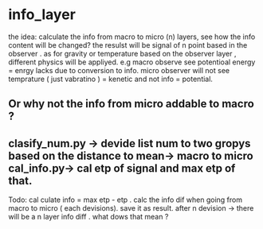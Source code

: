 # info_layer
the idea:
 calculate the info from macro to micro (n) layers, see how the info content 
 will be changed? the resulst will be signal of n point based in the observer . 
 as for gravity or temperature based on the observer layer , different physics will be appliyed. 
 e.g macro observe see potentioal energy = enrgy lacks due to conversion to info.
 micro observer will not see temprature ( just vabratino ) = kenetic and not info = potential. 

Or why not the info from micro addable to macro ?
 ---
 clasify_num.py -> devide list num to two gropys based on the distance to mean-> macro to micro 
 cal_info.py-> cal etp of signal and max etp of that. 
 ---

 Todo:
 cal culate info = max etp - etp . 
 calc the info dif when going from macro to micro ( each devisions). save it as result. 
 after n devision -> there will be a n layer info diff . 
 what dows that mean ? 
